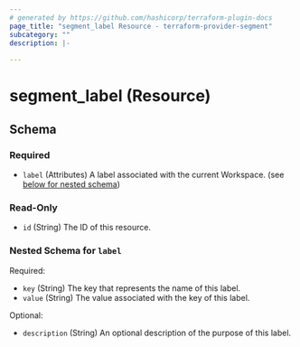 ```yaml
---
# generated by https://github.com/hashicorp/terraform-plugin-docs
page_title: "segment_label Resource - terraform-provider-segment"
subcategory: ""
description: |-
  
---
```


# segment_label (Resource)





<!-- schema generated by tfplugindocs -->
## Schema

### Required

- `label` (Attributes) A label associated with the current Workspace. (see [below for nested schema](#nestedatt--label))

### Read-Only

- `id` (String) The ID of this resource.

<a id="nestedatt--label"></a>
### Nested Schema for `label`

Required:

- `key` (String) The key that represents the name of this label.
- `value` (String) The value associated with the key of this label.

Optional:

- `description` (String) An optional description of the purpose of this label.
